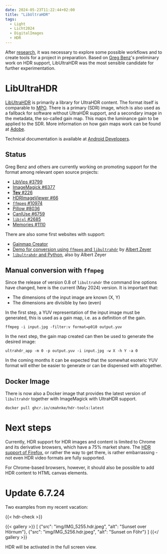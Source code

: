 ```yaml
---
date: 2024-05-23T11:22:44+02:00
title: "LibUltraHDR"
tags:
  - Light
  - Licht2024
  - DigitalImages
  - HDR
---
```


After [research](/en/post/hdr-awesome-list/), it was necessary to explore some possible workflows and to create tools for a project in preparation. Based on [Greg Benz](https://gregbenzphotography.com/hdr/)'s preliminary work on HDR support, LibUltraHDR was the most sensible candidate for further experimentation.
<!--more-->

# LibUltraHDR

[LibUltraHDR](https://github.com/google/libultrahdr) is primarily a library for UltraHDR content. The format itself is comparable to [MPO](https://en.wikipedia.org/wiki/JPEG#JPEG_Multi-Picture_Format). There is a primary (SDR) image, which is also used as a fallback for software without UltraHDR support, and a secondary image in the metadata, the so-called gain map. This maps the luminance gain to be applied to the SDR. More information on how gain maps work can be found at [Adobe](https://helpx.adobe.com/camera-raw/using/gain-map.html).

Technical documentation is available at [Android Developers](https://developer.android.com/media/platform/hdr-image-format).

## Status
Greg Benz and others are currently working on promoting support for the format among relevant open source projects:
- [LibVips #3799](https://github.com/libvips/libvips/issues/3799)
- [ImageMagick #6377](https://github.com/ImageMagick/ImageMagick/issues/6377)
- [**Tev** #226](https://github.com/Tom94/tev/issues/226)
- [HDRImageViewer #66](https://github.com/13thsymphony/HDRImageViewer/issues/66)
- [`ffmpeg` #10974](https://trac.ffmpeg.org/ticket/10974)
- [Pillow #8036](https://github.com/python-pillow/Pillow/issues/8036)
- [CanIUse #6759](https://github.com/Fyrd/caniuse/issues/6759)
- [`libjxl` #2685](https://github.com/libjxl/libjxl/issues/2685)
- [Memories #1110](https://github.com/pulsejet/memories/issues/1110)

There are also some first websites with support:
* [Gainmap Creator](https://gainmap-creator.monogrid.com/)
* [Demo for conversion using `ffmpeg` and `libultrahdr`](https://github.com/albertz/playground/wiki/HDR-demo) by [Albert Zeyer](https://github.com/albertz)
* [`libultrahdr` and Python](https://github.com/albertz/playground/blob/master/ultrahdr.py), also by Albert Zeyer

## Manual conversion with `ffmpeg`

Since the release of version 0.8 of `libultrahdr` the command line options have changed, here is the current (May 2024) version. It is important that:
* The dimensions of the input image are known (X, Y)
* The dimensions are divisible by two (even)

In the first step, a YUV representation of the input image must be generated, this is used as a gain map, i.e. as a definition of the gain.

```
ffmpeg -i input.jpg -filter:v format=p010 output.yuv
```

In the next step, the gain map created can then be used to generate the desired image:
```
ultrahdr_app -m 0 -p output.yuv -i input.jpg -w X -h Y -a 0
```

In the coming months it can be expected that the somewhat esoteric YUV format will either be easier to generate or can be dispensed with altogether.

## Docker Image

There is now also a Docker image that provides the latest version of `libultrahdr` together with ImageMagick with UltraHDR support.

```
docker pull ghcr.io/cmahnke/hdr-tools:latest
```

# Next steps

Currently, HDR support for HDR images and content is limited to Chrome and its derivative browsers, which have a 75% market share. The [HDR support of Firefox](https://bugzilla.mozilla.org/show_bug.cgi?id=hdr), or rather the way to get there, is rather embarrassing - not even HDR video formats are fully supported.

For Chrome-based browsers, however, it should also be possible to add HDR content to HTML canvas elements.

# Update 6.7.24

Two examples from my recent vacation:

{{< hdr-check >}}

{{< gallery >}}
[
  {"src": "img/IMG_5255.hdr.jpeg", "alt": "Sunset over Hörnum"},
  {"src": "img/IMG_5256.hdr.jpeg", "alt": "Sunset on Föhr"}
]
{{</ gallery >}}

HDR will be activated in the full screen view.
